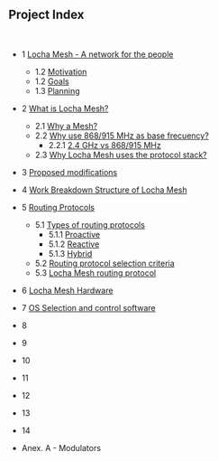 ## Project Index
<br/>

* 1 [Locha Mesh - A network for the people]()
  * 1.2 [Motivation]()
  * 1.2 [Goals]()
  * 1.3 [Planning]()

* 2 [What is Locha Mesh?]()
  * 2.1 [Why a Mesh?]()
  * 2.2 [Why use 868/915 MHz as base frecuency?]()
    * 2.2.1 [2.4 GHz vs 868/915 MHz]()
  * 2.3 [Why Locha Mesh uses the protocol stack?]()

* 3  [Proposed modifications]()

* 4 [Work Breakdown Structure of Locha Mesh]()

* 5 [Routing Protocols]()
    * 5.1 [Types of routing protocols]()
        * 5.1.1 [Proactive]()
        * 5.1.2 [Reactive]()
        * 5.1.3 [Hybrid]()
    * 5.2 [Routing protocol selection criteria]()
    * 5.3 [Locha Mesh routing protocol]()

* 6 [Locha Mesh Hardware]()
* 7 [OS Selection and control software]()
* 8 []()
* 9 []()
* 10 []()
* 11 []()
* 12 []()
* 13 []()
* 14 []()

* Anex. A - Modulators 